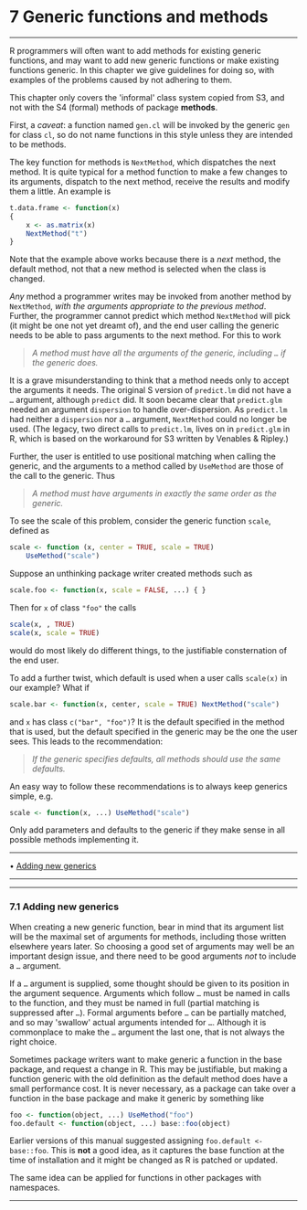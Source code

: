 # 7 Generic functions and methods

---

R programmers will often want to add methods for existing generic
functions, and may want to add new generic functions or make existing
functions generic. In this chapter we give guidelines for doing so, with
examples of the problems caused by not adhering to them.

This chapter only covers the 'informal' class system copied from S3, and
not with the S4 (formal) methods of package **methods**.

First, a _caveat_: a function named `gen.cl` will be invoked by the
generic `gen` for class `cl`, so do not name functions in this style
unless they are intended to be methods.

The key function for methods is `NextMethod`, which dispatches the next
method. It is quite typical for a method function to make a few changes
to its arguments, dispatch to the next method, receive the results and
modify them a little. An example is

```r
t.data.frame <- function(x)
{
    x <- as.matrix(x)
    NextMethod("t")
}
```

Note that the example above works because there is a _next_ method, the
default method, not that a new method is selected when the class is
changed.

_Any_ method a programmer writes may be invoked from another method by
`NextMethod`, _with the arguments appropriate to the previous method_.
Further, the programmer cannot predict which method `NextMethod` will
pick (it might be one not yet dreamt of), and the end user calling the
generic needs to be able to pass arguments to the next method. For this
to work

> _A method must have all the arguments of the generic, including `…` if
> the generic does._

It is a grave misunderstanding to think that a method needs only to
accept the arguments it needs. The original S version of `predict.lm`
did not have a `…` argument, although `predict` did. It soon became
clear that `predict.glm` needed an argument `dispersion` to handle
over-dispersion. As `predict.lm` had neither a `dispersion` nor a `…`
argument, `NextMethod` could no longer be used. (The legacy, two direct
calls to `predict.lm`, lives on in `predict.glm` in R, which is based on
the workaround for S3 written by Venables & Ripley.)

Further, the user is entitled to use positional matching when calling
the generic, and the arguments to a method called by `UseMethod` are
those of the call to the generic. Thus

> _A method must have arguments in exactly the same order as the
> generic._

To see the scale of this problem, consider the generic function `scale`,
defined as

```r
scale <- function (x, center = TRUE, scale = TRUE)
    UseMethod("scale")
```

Suppose an unthinking package writer created methods such as

```r
scale.foo <- function(x, scale = FALSE, ...) { }
```

Then for `x` of class `"foo"` the calls

```r
scale(x, , TRUE)
scale(x, scale = TRUE)
```

would do most likely do different things, to the justifiable
consternation of the end user.

To add a further twist, which default is used when a user calls
`scale(x)` in our example? What if

```r
scale.bar <- function(x, center, scale = TRUE) NextMethod("scale")
```

and `x` has class `c("bar", "foo")`? It is the default specified in the
method that is used, but the default specified in the generic may be the
one the user sees. This leads to the recommendation:

> _If the generic specifies defaults, all methods should use the same
> defaults._

An easy way to follow these recommendations is to always keep generics
simple, e.g.

```r
scale <- function(x, ...) UseMethod("scale")
```

Only add parameters and defaults to the generic if they make sense in
all possible methods implementing it.

---

• [Adding new generics](#Adding-new-generics)

---

---

### 7.1 Adding new generics

When creating a new generic function, bear in mind that its argument
list will be the maximal set of arguments for methods, including those
written elsewhere years later. So choosing a good set of arguments may
well be an important design issue, and there need to be good arguments
_not_ to include a `…` argument.

If a `…` argument is supplied, some thought should be given to its
position in the argument sequence. Arguments which follow `…` must be
named in calls to the function, and they must be named in full (partial
matching is suppressed after `…`). Formal arguments before `…` can be
partially matched, and so may 'swallow' actual arguments intended for
`…`. Although it is commonplace to make the `…` argument the last one,
that is not always the right choice.

Sometimes package writers want to make generic a function in the base
package, and request a change in R. This may be justifiable, but making
a function generic with the old definition as the default method does
have a small performance cost. It is never necessary, as a package can
take over a function in the base package and make it generic by
something like

```r
foo <- function(object, ...) UseMethod("foo")
foo.default <- function(object, ...) base::foo(object)
```

Earlier versions of this manual suggested assigning
`foo.default <- base::foo`. This is **not** a good idea, as it captures
the base function at the time of installation and it might be changed as
R is patched or updated.

The same idea can be applied for functions in other packages with
namespaces.

---
